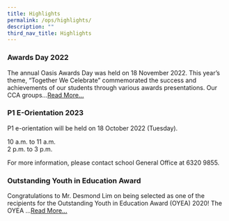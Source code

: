 ```yaml
---
title: Highlights
permalink: /ops/highlights/
description: ""
third_nav_title: Highlights
---
```

### Awards Day 2022

The annual Oasis Awards Day was held on 18 November 2022. This year’s theme, “Together We Celebrate” commemorated the success and achievements of our students through various awards presentations. Our CCA groups...[Read More...](https://oasispri-moe-edu-sg-admin.cwp.sg/ops/highlights/awards-day-2022)

### P1 E-Orientation 2023

P1 e-orientation will be held on 18 October 2022 (Tuesday).  

10 a.m. to 11 a.m. <br>
2 p.m. to 3 p.m.

For more information, please contact school General Office at 6320 9855.

### Outstanding Youth in Education Award


Congratulations to Mr. Desmond Lim on being selected as one of the recipients for the Outstanding Youth in Education Award (OYEA) 2020! The OYEA ...[Read More...](https://oasispri.moe.edu.sg/ops/highlights/outstanding-youth-in-education-award)